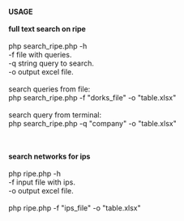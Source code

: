 **USAGE**
<br /><br />
**full text search on ripe**
<br /><br />
php search_ripe.php -h<br />
-f file with queries.<br />
-q string query to search.<br />
-o output excel file. <br />
<br />
search queries from file:<br />
php search_ripe.php -f "dorks_file" -o "table.xlsx"<br />
<br />
search query from terminal:<br />
php search_ripe.php -q "company" -o "table.xlsx"<br />
<br /><br />

**search networks for ips**
<br /><br />
php ripe.php -h<br />
-f input file with ips.<br />
-o output excel file.<br />
<br />
php ripe.php -f "ips_file" -o "table.xlsx"
